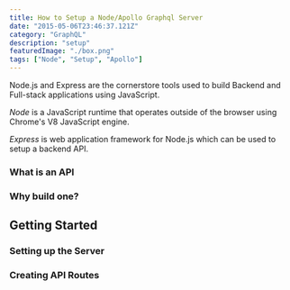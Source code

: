 ```yaml
---
title: How to Setup a Node/Apollo Graphql Server
date: "2015-05-06T23:46:37.121Z"
category: "GraphQL"
description: "setup"
featuredImage: "./box.png"
tags: ["Node", "Setup", "Apollo"]
---
```


Node.js and Express are the cornerstore tools used to build Backend and Full-stack applications using JavaScript.

*Node* is a JavaScript runtime that operates outside of the browser using Chrome's V8 JavaScript engine.

*Express* is web application framework for Node.js which can be used to setup a backend API.

### What is an API


### Why build one?


## Getting Started

### Setting up the Server

### Creating API Routes

### 